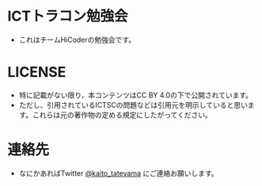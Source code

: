# ICTトラコン勉強会
- これはチームHiCoderの勉強会です。

# LICENSE
- 特に記載がない限り，本コンテンツはCC BY 4.0の下で公開されています。
- ただし、引用されているICTSCの問題などは引用元を明示していると思います。これらは元の著作物の定める規定にしたがってください。

# 連絡先
- なにかあればTwitter [@kaito_tateyama](https://twitter.com/kaito_tateyama) にご連絡お願いします。
